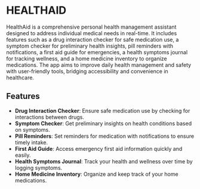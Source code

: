 # HEALTHAID
HealthAid is a comprehensive personal health management assistant designed to address individual medical needs in real-time. It includes features such as a drug interaction checker for safe medication use, a symptom checker for preliminary health insights, pill reminders with notifications, a first aid guide for emergencies, a health symptoms journal for tracking wellness, and a home medicine inventory to organize medications. The app aims to improve daily health management and safety with user-friendly tools, bridging accessibility and convenience in healthcare.

## Features

- **Drug Interaction Checker**: Ensure safe medication use by checking for interactions between drugs.
- **Symptom Checker**: Get preliminary insights on health conditions based on symptoms.
- **Pill Reminders**: Set reminders for medication with notifications to ensure timely intake.
- **First Aid Guide**: Access emergency first aid information quickly and easily.
- **Health Symptoms Journal**: Track your health and wellness over time by logging symptoms.
- **Home Medicine Inventory**: Organize and keep track of your home medications.



